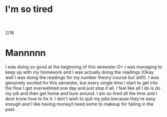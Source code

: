 
<h1>I'm so tired</h1>

<br/> 

2/16 <br/>

# Mannnnn
I was doing so good at the beginning of this semester D= 
I was managing to keep up with my homework and I was actually doing the readings (Okay well I was doing the readings for my number theory course but still!). I was genuinely excited for this semester, but every single time I start to get into the flow I get overwelmed one day and just stop it all. I feel like all I do is do my job and then get home and bum around. I am so tired all the time and I dont know how to fix it. I don't wish to quit my jobs because they're easy enough and I like having money/I need some to makeup for failing in the past. 